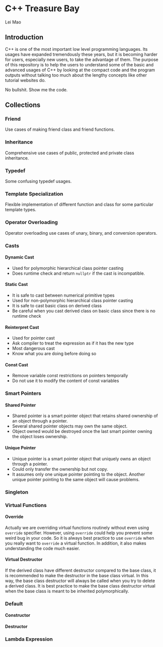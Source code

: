 # C++ Treasure Bay

Lei Mao

## Introduction

C++ is one of the most important low level programming languages. Its usages have expanded tremendously these years, but it is becoming harder for users, especially new users, to take the advantage of them. The purpose of this repository is to help the users to understand some of the basic and advanced usages of C++ by looking at the compact code and the program outputs without talking too much about the lengthy concepts like other tutorial websites do.

No bullshit. Show me the code.

## Collections

### Friend

Use cases of making friend class and friend functions.

### Inheritance

Comprehensive use cases of public, protected and private class inheritance.

### Typedef

Some confusing typedef usages.

### Template Specialization

Flexible implementation of different function and class for some particular template types.

### Operator Overloading

Operator overloading use cases of unary, binary, and conversion operators.

### Casts

#### Dynamic Cast

* Used for polymorphic hierarchical class pointer casting
* Does runtime check and return `nullptr` if the cast is incompatible.

#### Static Cast

* It is safe to cast between numerical primitive types
* Used for non-polymorphic hierarchical class pointer casting
* It is safe to cast basic class on derived class
* Be careful when you cast derived class on basic class since there is no runtime check

#### Reinterpret Cast

* Used for pointer cast
* Ask compiler to treat the expression as if it has the new type
* Most dangerous cast
* Know what you are doing before doing so

#### Const Cast

* Remove variable const restrictions on pointers temporally
* Do not use it to modify the content of const variables

### Smart Pointers

#### Shared Pointer

* Shared pointer is a smart pointer object that retains shared ownership of an object through a pointer. 
* Several shared pointer objects may own the same object. 
* Object owned would be destroyed once the last smart pointer owning the object loses ownership.

#### Unique Pointer

* Unique pointer is a smart pointer object that uniquely owns an object through a pointer.
* Could only transfer the ownership but not copy.
* It assumes only one unique pointer pointing to the object. Another unique pointer pointing to the same object will cause problems.

### Singleton


### Virtual Functions

#### Override

Actually we are overriding virtual functions routinely without even using `override` specifier. However, using `override` could help you prevent some weird bug in your code. So it is always best practice to use `override` when you really want to `override` a virtual function. In addition, it also makes understanding the code much easier.

#### Virtual Destructor

If the derived class have different destructor compared to the base class, it is recommended to make the destructor in the base class virtual. In this way, the base class destructor will always be called when you try to delete a derived class. It is best practice to make the base class destructor virtual when the base class is meant to be inherited polymorphically.

### Default

#### Constructor

#### Destructor


### Lambda Expression